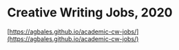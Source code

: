 # Creative Writing Jobs, 2020

[https://agbales.github.io/academic-cw-jobs/](https://agbales.github.io/academic-cw-jobs/)
